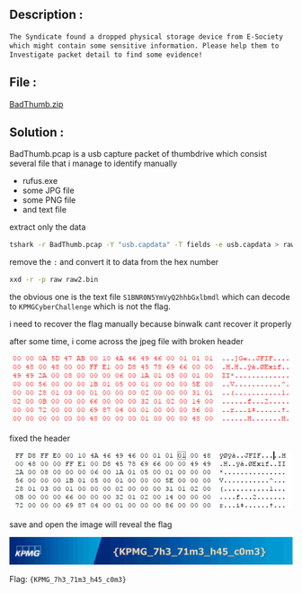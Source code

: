 ## Description :
```
The Syndicate found a dropped physical storage device from E-Society which might contain some sensitive information. Please help them to Investigate packet detail to find some evidence!
```

## File :
[BadThumb.zip](BadThumb.zip)


## Solution :
BadThumb.pcap is a usb capture packet of thumbdrive which consist several file that i manage to identify manually

- rufus.exe
- some JPG file
- some PNG file
- and text file

extract only the data

```bash
tshark -r BadThumb.pcap -Y "usb.capdata" -T fields -e usb.capdata > raw
```
remove the `:` and convert it to data from the hex number

```bash
xxd -r -p raw raw2.bin
```

the obvious one is the text file `S1BNR0N5YmVyQ2hhbGxlbmdl` which can decode to `KPMGCyberChallenge` which is not the flag.

i need to recover the flag manually because binwalk cant recover it properly

after some time, i come across the jpeg file with broken header

![brokenhead](brokenhead.PNG)

fixed the header

![fixed](fixed.PNG)

save and open the image will reveal the flag

![flag](flag.jpg)

Flag: `{KPMG_7h3_71m3_h45_c0m3}`